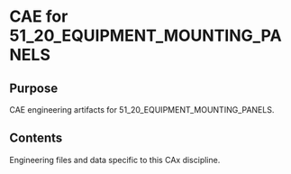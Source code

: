# CAE for 51_20_EQUIPMENT_MOUNTING_PANELS

## Purpose
CAE engineering artifacts for 51_20_EQUIPMENT_MOUNTING_PANELS.

## Contents
Engineering files and data specific to this CAx discipline.
